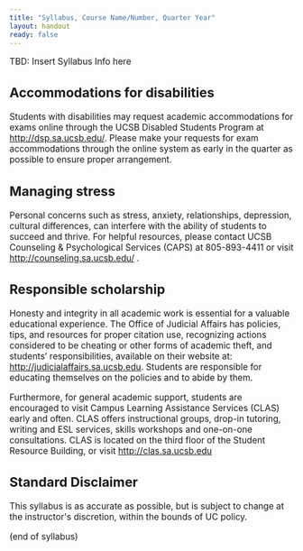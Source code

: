 ```yaml
---
title: "Syllabus, Course Name/Number, Quarter Year"
layout: handout
ready: false
---
```


<div style="font-size:110%;" markdown="1">

TBD: Insert Syllabus Info here

Accommodations for disabilities
-------------------------------

Students with disabilities may request academic accommodations for exams online through the UCSB Disabled Students Program at http://dsp.sa.ucsb.edu/. Please make your requests for exam accommodations through the online system as early in the quarter as possible to ensure proper arrangement.

Managing stress
---------------

Personal concerns such as stress, anxiety, relationships, depression, cultural differences, can interfere with the ability of students to succeed and thrive. For helpful resources, please contact UCSB Counseling & Psychological Services (CAPS) at 805-893-4411 or visit http://counseling.sa.ucsb.edu/ .

Responsible scholarship
-----------------------

Honesty and integrity in all academic work is essential for a valuable educational experience.  The Office of Judicial Affairs has policies, tips, and resources for proper citation use, recognizing actions considered to be cheating or other forms of academic theft, and students’ responsibilities, available on their website at: http://judicialaffairs.sa.ucsb.edu.  Students are responsible for educating themselves on the policies and to abide by them.

Furthermore, for general academic support, students are encouraged to visit Campus Learning Assistance Services (CLAS) early and often. CLAS offers instructional groups, drop-in tutoring, writing and ESL services, skills workshops and one-on-one consultations. CLAS is located on the third floor of the Student Resource Building, or visit http://clas.sa.ucsb.edu

Standard Disclaimer
-------------------

This syllabus is as accurate as possible, but is subject to change at
the instructor's discretion, within the bounds of UC policy.

(end of syllabus)

</div>
